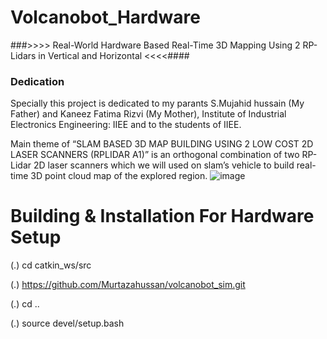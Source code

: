 # Volcanobot_Hardware
###>>>> Real-World Hardware Based Real-Time 3D Mapping Using 2 RP-Lidars in Vertical and Horizontal <<<<####

### Dedication

Specially this project is dedicated to my parants S.Mujahid hussain (My Father) and Kaneez Fatima Rizvi (My Mother), Institute of Industrial Electronics Engineering: IIEE and to the students of IIEE.

Main theme of “SLAM BASED 3D MAP BUILDING USING 2 LOW COST 2D LASER SCANNERS (RPLIDAR A1)” is an orthogonal combination of two RP-Lidar 2D laser scanners which we will used on slam’s vehicle to build real-time 3D point cloud map of the explored region.
![image](https://user-images.githubusercontent.com/122727165/213647175-6ce6f9b1-42bc-4102-9d56-c7675ac69008.png)

# Building & Installation For Hardware Setup
 
(.) cd catkin_ws/src
 
(.) https://github.com/Murtazahussan/volcanobot_sim.git
 
(.) cd ..
 
(.) source devel/setup.bash
